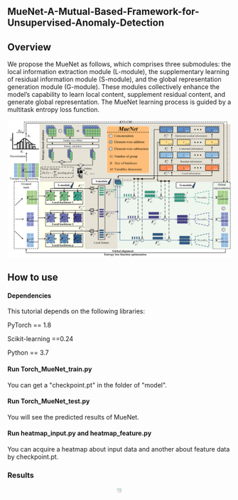 ## MueNet-A-Mutual-Based-Framework-for-Unsupervised-Anomaly-Detection

## Overview

We propose the MueNet as follows, which comprises three submodules: the local information extraction module (L-module), the supplementary learning of residual information module (S-module), and the global representation generation module (G-module). These modules collectively enhance the model’s capability to learn local content, supplement residual content, and generate global representation. The MueNet learning process is guided by a multitask entropy loss function. 

<div align=center>
<img src="https://github.com/123ruan/MueNet-A-Mutual-Based-Framework-for-Unsupervised-Anomaly-Detection/blob/main/img/MueNet5.png" alt="The MueNet structure." width="800px" />
</div>


## How to use

#### Dependencies

This tutorial depends on the following libraries:

PyTorch == 1.8

Scikit-learning ==0.24

Python == 3.7

#### Run Torch_MueNet_train.py

You can get a "checkpoint.pt" in the folder of "model".

#### Run Torch_MueNet_test.py

You will see the predicted results of MueNet.

#### Run heatmap_input.py and heatmap_feature.py

You can acquire a heatmap about input data and another about feature data by checkpoint.pt. 

### Results

<div align=center>
<img src="https://github.com/123ruan/MueNet-A-Mutual-Based-Framework-for-Unsupervised-Anomaly-Detection/blob/main/img/Numerical2.png" alt="Numerical2" style="width:2%;" />
</div>
